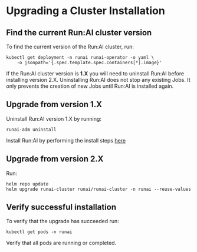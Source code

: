 # Upgrading a Cluster Installation

<!-- To perform the tasks below you will need the Run:AI Administrator CLI. See [Installing the Run:AI Administrator Command-line Interface](cli-admin-install.md). -->


## Find the current Run:AI cluster version

To find the current version of the Run:AI cluster, run:

```
kubectl get deployment -n runai runai-operator -o yaml \
    -o jsonpath='{.spec.template.spec.containers[*].image}'
```

If the Run:AI cluster version is __1.X__ you will need to uninstall Run:AI before installing version 2.X. Uninstalling Run:AI does not stop any existing Jobs. It only prevents the creation of new Jobs until Run:AI is installed again.

## Upgrade from version 1.X


Uninstall Run:AI version 1.X by running:

```
runai-adm uninstall
```

Install Run:AI by performing the install steps [here](../cluster-install/#step-3-install-runai)

## Upgrade from version 2.X


Run:

```
helm repo update
helm upgrade runai-cluster runai/runai-cluster -n runai --reuse-values
```

## Verify successful installation

To verify that the upgrade has succeeded run:

```
kubectl get pods -n runai
```

Verify that all pods are running or completed.


